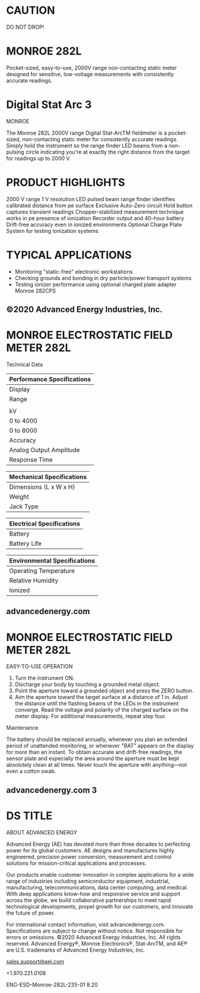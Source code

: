 # CAUTION

DO NOT DROP!

# MONROE 282L

Pocket-sized, easy-to-use, 2000V range non-contacting static meter designed for sensitive, low-voltage measurements with consistently accurate readings.

# Digital Stat Arc 3

MONROE

The Monroe 282L 2000V range Digital Stat-ArcTM fieldmeter is a pocket-sized, non-contacting static meter for consistently accurate readings. Simply hold the instrument so the range finder LED beams from a non-pulsing circle indicating you're at exactly the right distance from the target for readings up to 2000 V.

# PRODUCT HIGHLIGHTS

2000 V range
1 V resolution
LED pulsed beam range finder identifies calibrated distance from pe surface
Exclusive Auto-Zero circuit
Hold button captures transient readings
Chopper-stabilized measurement technique works in pe presence of ionization
Recorder output and 40-hour battery
Drift-free accuracy even in ionized environments
Optional Charge Plate System for testing ionization systems

# TYPICAL APPLICATIONS

- Monitoring "static-free" electronic workstations
- Checking grounds and bonding in dry particle/power transport systems
- Testing ionizer performance using optional charged plate adapter Monroe 282CPS

©2020 Advanced Energy Industries, Inc.
---
# MONROE ELECTROSTATIC FIELD METER 282L

Technical Data

|Performance Specifications|
|---|
|Display|LCD 3 ½-digit with auto polarity readout, with hold and low battery indicators|
|Range|0 to ±1999 V at 1 in|
| |Voltages over 2.0kV and higher may be measured by increasing the distance to the target:|
|kV|Distance|Multiply Reading By|
|0 to 4000|4.0 in|2|
|0 to 8000|8.5 in|4|
|Accuracy|±5% of reading, + zero offset, ±2 LSD|
|Analog Output Amplitude|1 V signal denotes 1.0 kV reading at 1 in for high impedance loads|
|Response Time|Typical 10 msec 10 to 90%|

|Mechanical Specifications|
|---|
|Dimensions (L x W x H)|6.1 x 10.7 x 2.3 cm (2.4 x 4.2 x 0.9 in)|
|Weight|0.14 kg (0.31 lb) with battery|
|Jack Type|Accepts standard 2.5 mm (3/32 in) monaural phone plug|

|Electrical Specifications|
|---|
|Battery|9 V NEDA #1604 or equivalent|
|Battery Life|40 hours of normal use, with alkaline battery|

|Environmental Specifications|
|---|
|Operating Temperature|0 to 50°C (32 to 122°F)|
|Relative Humidity|0 to 85% noncondensing|
|Ionized|Unaffected by ionized equipment|

advancedenergy.com
---
# MONROE ELECTROSTATIC FIELD METER 282L

EASY-TO-USE OPERATION

1. Turn the instrument ON.
2. Discharge your body by touching a grounded metal object.
3. Point the aperture toward a grounded object and press the ZERO button.
4. Aim the aperture toward the target surface at a distance of 1 in. Adjust the distance until the flashing beams of the LEDs in the instrument converge. Read the voltage and polarity of the charged surface on the meter display. For additional measurements, repeat step four.

Maintenance

The battery should be replaced annually, whenever you plan an extended period of unattended monitoring, or whenever "BAT" appears on the display for more than an instant. To obtain accurate and drift-free readings, the sensor plate and especially the area around the aperture must be kept absolutely clean at all times. Never touch the aperture with anything—not even a cotton swab.

advancedenergy.com 3
---
# DS TITLE

ABOUT ADVANCED ENERGY

Advanced Energy (AE) has devoted more than three decades to perfecting power for its global customers. AE designs and manufactures highly engineered, precision power conversion, measurement and control solutions for mission-critical applications and processes.

Our products enable customer innovation in complex applications for a wide range of industries including semiconductor equipment, industrial, manufacturing, telecommunications, data center computing, and medical. With deep applications know-how and responsive service and support across the globe, we build collaborative partnerships to meet rapid technological developments, propel growth for our customers, and innovate the future of power.

For international contact information, visit advancedenergy.com. Specifications are subject to change without notice. Not responsible for errors or omissions. ©2020 Advanced Energy Industries, Inc. All rights reserved. Advanced Energy®, Monroe Electronics®, Stat-ArcTM, and AE® are U.S. trademarks of Advanced Energy Industries, Inc.

sales.support@aei.com

+1.970.221.0108

ENG-ESD-Monroe-282L-235-01 8.20